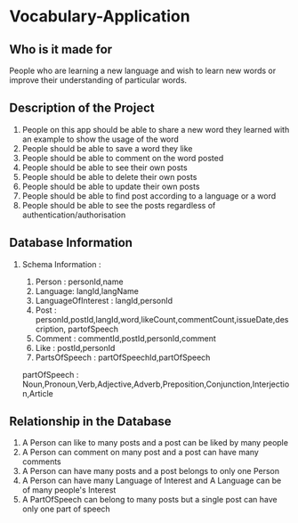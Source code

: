 # Vocabulary-Application

## Who is it made for
  People who are learning a new language and wish to learn new words or improve their understanding of particular words. 


## Description of the Project 
1. People on this app should be able to share a new word they learned with an example to show the usage of the word
2. People should be able to save a word they like
3. People should be able to comment on the word posted
4. People should be able to see their own posts
5. People should be able to delete their own posts
6. People should be able to update their own posts
7. People should be able to find post according to a language or a word
8. People should be able to see the posts regardless of authentication/authorisation

## Database Information
 1. Schema Information :
    1. Person  : personId,name
    2. Language: langId,langName
    3. LanguageOfInterest : langId,personId
    4. Post : personId,postId,langId,word,likeCount,commentCount,issueDate,description, partofSpeech
    5. Comment : commentId,postId,personId,comment
    6. Like : postId,personId
    7. PartsOfSpeech : partOfSpeechId,partOfSpeech
    
    partOfSpeech : Noun,Pronoun,Verb,Adjective,Adverb,Preposition,Conjunction,Interjection,Article

## Relationship in the Database
1. A Person can like to many posts and a post can be liked by many people
2. A Person can comment on many post and a post can have many comments 
3. A Person can have many posts and a post belongs to only one Person
4. A Person can have many Language of Interest and A Language can be of many people's Interest
5. A PartOfSpeech can belong to many posts but a single post can have only one part of speech
